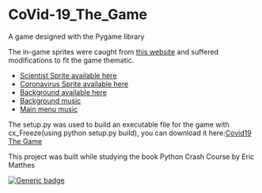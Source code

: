 # CoVid-19_The_Game
A game designed with the Pygame library

The in-game sprites were caught from [this website](https://opengameart.org/art-search-advanced?keys=&field_art_type_tid%5B%5D=9&sort_by=count&sort_order=DESC) and suffered modifications to fit the game thematic.

- [Scientist Sprite available here](https://www.piskelapp.com/p/agxzfnBpc2tlbC1hcHByEwsSBlBpc2tlbBiAgKCdvImeCww/view) 
- [Coronavirus Sprite available here](https://www.piskelapp.com/p/agxzfnBpc2tlbC1hcHByEwsSBlBpc2tlbBiAgKDdm4LYCgw/view) 
- [Background available here](https://opengameart.org/content/watercolor-world-map) 
- [Background music](https://freepd.com/music/Evil%20Incoming.mp3)
- [Main menu music](https://freepd.com/music/USSR.mp3)

The setup.py was used to build an executable file for the game with cx_Freeze(using python setup.py build), you can download it here:[Covid19 The Game](https://marreapato.itch.io/covid19-the-game) 

This project was built while studying the book Python Crash Course by Eric Matthes

[![Generic badge](https://img.shields.io/badge/<Python>-<3.7>-<COLOR>.svg)](https://shields.io/)


